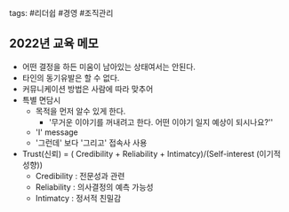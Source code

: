 tags: #리더쉽 #경영 #조직관리


## 2022년 교육 메모

- 어떤 결정을 하든 미움이 남아있는 상태여서는 안된다.
- 타인의 동기유발은 할 수 없다.
- 커뮤니케이션 방법은 사람에 따라 맞추어
- 특별 면담시
	- 목적을 먼저 알수 있게 한다.
		- '무거운 이야기를 꺼내려고 한다. 어떤 이야기 일지 예상이 되시나요?''
	- 'I' message
	- '그런데' 보다 '그리고' 접속사 사용
- Trust(신뢰) = ( Credibility + Reliability + Intimatcy)/(Self-interest (이기적 성향))
	- Credibility : 전문성과 관련
	- Reliability : 의사결정의 예측 가능성
	- Intimatcy : 정서적 친밀감
